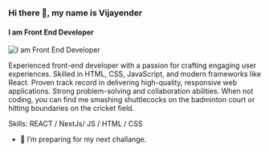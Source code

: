 
### Hi there 👋, my name is Vijayender 
#### I am Front End Developer
![I am Front End Developer](https://t3.ftcdn.net/jpg/02/92/88/72/240_F_292887204_2wH041phSQo70eqaE9GRqFvn5MmQ4B8w.jpg)

Experienced front-end developer with a passion for crafting engaging user experiences. Skilled in HTML, CSS, JavaScript, and modern frameworks like React. Proven track record in delivering high-quality, responsive web applications. Strong problem-solving and collaboration abilities. When not coding, you can find me smashing shuttlecocks on the badminton court or hitting boundaries on the cricket field.

Skills: REACT / NextJs/ JS / HTML / CSS

- 🔭 I’m preparing for my next challange. 




